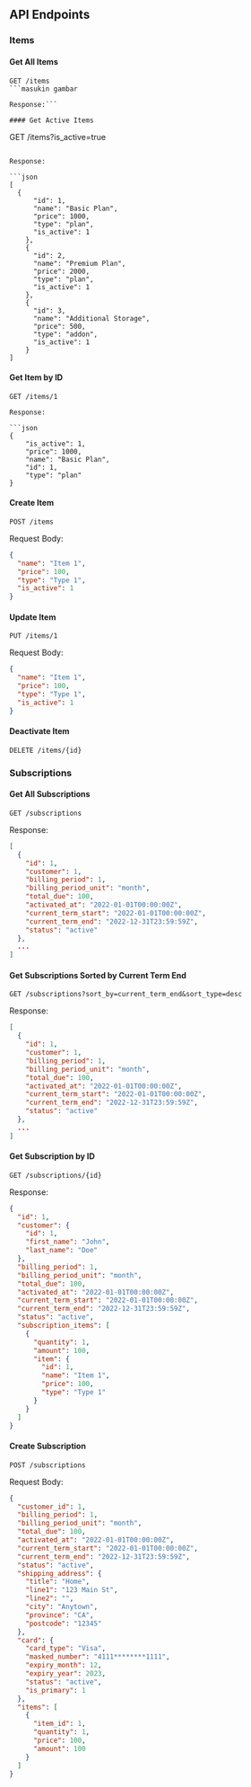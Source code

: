 ## API Endpoints

### Items

#### Get All Items

```
GET /items
```masukin gambar

Response:```

#### Get Active Items

```
GET /items?is_active=true
```

Response:

```json
[
  {
      "id": 1,
      "name": "Basic Plan",
      "price": 1000,
      "type": "plan",
      "is_active": 1
    },
    {
      "id": 2,
      "name": "Premium Plan",
      "price": 2000,
      "type": "plan",
      "is_active": 1
    },
    {
      "id": 3,
      "name": "Additional Storage",
      "price": 500,
      "type": "addon",
      "is_active": 1
    }
]
```

#### Get Item by ID

```
GET /items/1

Response:

```json
{
    "is_active": 1,
    "price": 1000,
    "name": "Basic Plan",
    "id": 1,
    "type": "plan"
}
```

#### Create Item

```
POST /items
```

Request Body:

```json
{
  "name": "Item 1",
  "price": 100,
  "type": "Type 1",
  "is_active": 1
}
```

#### Update Item

```
PUT /items/1
```

Request Body:

```json
{
  "name": "Item 1",
  "price": 100,
  "type": "Type 1",
  "is_active": 1
}
```

#### Deactivate Item

```
DELETE /items/{id}
```

### Subscriptions

#### Get All Subscriptions

```
GET /subscriptions
```

Response:

```json
[
  {
    "id": 1,
    "customer": 1,
    "billing_period": 1,
    "billing_period_unit": "month",
    "total_due": 100,
    "activated_at": "2022-01-01T00:00:00Z",
    "current_term_start": "2022-01-01T00:00:00Z",
    "current_term_end": "2022-12-31T23:59:59Z",
    "status": "active"
  },
  ...
]
```

#### Get Subscriptions Sorted by Current Term End

```
GET /subscriptions?sort_by=current_term_end&sort_type=desc
```

Response:

```json
[
  {
    "id": 1,
    "customer": 1,
    "billing_period": 1,
    "billing_period_unit": "month",
    "total_due": 100,
    "activated_at": "2022-01-01T00:00:00Z",
    "current_term_start": "2022-01-01T00:00:00Z",
    "current_term_end": "2022-12-31T23:59:59Z",
    "status": "active"
  },
  ...
]
```

#### Get Subscription by ID

```
GET /subscriptions/{id}
```

Response:

```json
{
  "id": 1,
  "customer": {
    "id": 1,
    "first_name": "John",
    "last_name": "Doe"
  },
  "billing_period": 1,
  "billing_period_unit": "month",
  "total_due": 100,
  "activated_at": "2022-01-01T00:00:00Z",
  "current_term_start": "2022-01-01T00:00:00Z",
  "current_term_end": "2022-12-31T23:59:59Z",
  "status": "active",
  "subscription_items": [
    {
      "quantity": 1,
      "amount": 100,
      "item": {
        "id": 1,
        "name": "Item 1",
        "price": 100,
        "type": "Type 1"
      }
    }
  ]
}
```

#### Create Subscription

```
POST /subscriptions
```

Request Body:

```json
{
  "customer_id": 1,
  "billing_period": 1,
  "billing_period_unit": "month",
  "total_due": 100,
  "activated_at": "2022-01-01T00:00:00Z",
  "current_term_start": "2022-01-01T00:00:00Z",
  "current_term_end": "2022-12-31T23:59:59Z",
  "status": "active",
  "shipping_address": {
    "title": "Home",
    "line1": "123 Main St",
    "line2": "",
    "city": "Anytown",
    "province": "CA",
    "postcode": "12345"
  },
  "card": {
    "card_type": "Visa",
    "masked_number": "4111********1111",
    "expiry_month": 12,
    "expiry_year": 2023,
    "status": "active",
    "is_primary": 1
  },
  "items": [
    {
      "item_id": 1,
      "quantity": 1,
      "price": 100,
      "amount": 100
    }
  ]
}
```
